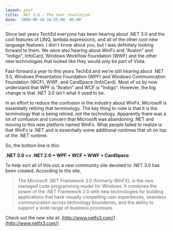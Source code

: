 ```yaml
---
layout: post
title: .NET 3.0 - The next revolution
date: '2006-06-18 16:55:00 -05:00'
---
```


Since last years TechEd everyone has been hearing about .NET 3.0 and the cool features of LINQ, lambda expressions, and all of the other cool new language features. I don't know about you, but I was definitely looking forward to them. We were also hearing about WinFx and "Avalon" and "Indigo", InfoCard, Windows Workflow Foundation (WWF) and the other new technologies that looked like they would only be part of Vista.

Fast-forward a year to this years TechEd and we're still hearing about .NET 3.0, Windows Presentation Foundation (WPF) and Windows Communication Foundation (WCF), WWF, and CardSpace (InfoCard). Most of us by now understand that WPF is "Avalon" and WCF is "Indigo". However, the big change is that .NET 3.0 isn't what it used to be.

In an effort to reduce the confusion in the industry about WinFx, Microsoft is essentially retiring that terminology. The key thing to note is that it is the terminology that is being retired, not the technology. Apparently there was a lot of confusion and concern that Microsoft was abandoning .NET and moving to this new platform named WinFx. What people failed to realize is that WinFx is .NET and is essentially some additional runtimes that sit on top of the .NET runtime.

So, the bottom line is this:

<strong>.NET 3.0 == .NET 2.0 + WPF + WCF + WWF + CardSpace</strong>

To help sort all of this out, a new community site devoted to .NET 3.0 has been created. According to the site, 

> The Microsoft .NET Framework 3.0 (formerly WinFX), is the new managed code programming model for Windows. It combines the power of the .NET Framework 2.0 with new technologies for building applications that have visually compelling user experiences, seamless communication across technology boundaries, and the ability to support a wide range of business processes.

Check out the new site at: [http://www.netfx3.com/](http://www.netfx3.com/)
